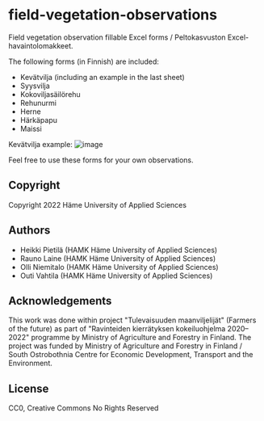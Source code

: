 # field-vegetation-observations
Field vegetation observation fillable Excel forms / Peltokasvuston Excel-havaintolomakkeet.

The following forms (in Finnish) are included:

* Kevätvilja (including an example in the last sheet)
* Syysvilja
* Kokoviljasäilörehu
* Rehunurmi
* Herne
* Härkäpapu
* Maissi

Kevätvilja example:
![image](https://user-images.githubusercontent.com/60920087/232394767-aaf22b89-5430-433c-8b77-d711af9f8221.png)

Feel free to use these forms for your own observations.

## Copyright

Copyright 2022 Häme University of Applied Sciences

## Authors

* Heikki Pietilä (HAMK Häme University of Applied Sciences)
* Rauno Laine (HAMK Häme University of Applied Sciences)
* Olli Niemitalo (HAMK Häme University of Applied Sciences)
* Outi Vahtila (HAMK Häme University of Applied Sciences)

## Acknowledgements

This work was done within project "Tulevaisuuden maanviljelijät" (Farmers of the future) as part of "Ravinteiden kierrätyksen kokeiluohjelma 2020–2022" programme by Ministry of Agriculture and Forestry in Finland. The project was funded by Ministry of Agriculture and Forestry in Finland / South Ostrobothnia Centre for Economic Development, Transport and the Environment.

## License

CC0, Creative Commons No Rights Reserved
